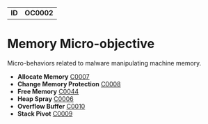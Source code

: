 |||
|---|---|
|**ID**|**OC0002**|


# Memory Micro-objective #
Micro-behaviors related to malware manipulating machine memory.

* **Allocate Memory** [C0007](../memory/allocate-memory.md)
* **Change Memory Protection** [C0008](../memory/memory-protect.md)
* **Free Memory** [C0044](../memory/free-memory.md)
* **Heap Spray** [C0006](../memory/heapspray.md)
* **Overflow Buffer** [C0010](../memory/overflow-buffer.md)
* **Stack Pivot** [C0009](../memory/stack-pivot.md)
